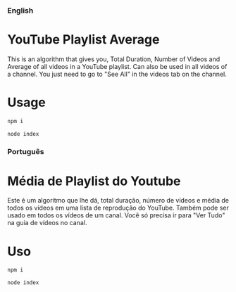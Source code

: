 ### English

# YouTube Playlist Average

This is an algorithm that gives you, Total Duration, Number of Videos and Average of all videos in a YouTube playlist.
Can also be used in all videos of a channel. You just need to go to "See All" in the videos tab on the channel.


# Usage

```cmd
npm i

node index
```

### Português

# Média de Playlist do Youtube

Este é um algoritmo que lhe dá, total duração, número de vídeos e média de todos os vídeos em uma lista de reprodução do YouTube.
Também pode ser usado em todos os vídeos de um canal. Você só precisa ir para "Ver Tudo" na guia de vídeos no canal.


# Uso

```cmd
npm i

node index
```
